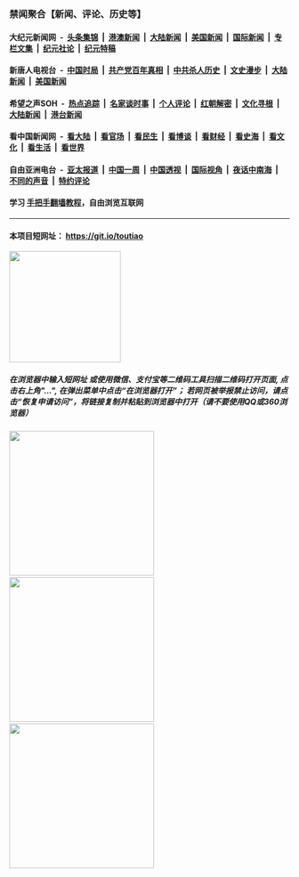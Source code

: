 ### 禁闻聚合【新闻、评论、历史等】

#### 大纪元新闻网 &nbsp;-&nbsp; [头条集锦](indexes/E头条集锦.md?t=02080602) &nbsp;|&nbsp; [港澳新闻](indexes/E港澳新闻.md?t=02080602)  &nbsp;|&nbsp; [大陆新闻](indexes/E大陆新闻.md?t=02080602) &nbsp;|&nbsp; [美国新闻](indexes/E美国新闻.md?t=02080602) &nbsp;|&nbsp; [国际新闻](indexes/E国际新闻.md?t=02080602) &nbsp;|&nbsp; [专栏文集](indexes/E专栏文集.md?t=02080602) &nbsp;|&nbsp; [纪元社论](indexes/E纪元社论.md?t=02080602) &nbsp;|&nbsp; [纪元特稿](indexes/E纪元特稿.md?t=02080602) 

#### 新唐人电视台 &nbsp;-&nbsp; [中国时局](indexes/N中国时局.md?t=02080602) &nbsp;|&nbsp; [共产党百年真相](indexes/N共产党百年真相.md?t=02080602) &nbsp;|&nbsp; [中共杀人历史](indexes/N中共杀人历史.md?t=02080602) &nbsp;|&nbsp; [文史漫步](indexes/N文史漫步.md?t=02080602) &nbsp;|&nbsp; [大陆新闻](indexes/N大陆新闻.md?t=02080602) &nbsp;|&nbsp; [美国新闻](indexes/N美国新闻.md?t=02080602)

#### 希望之声SOH &nbsp;-&nbsp; [热点追踪](indexes/H热点追踪.md?t=02080602) &nbsp;|&nbsp; [名家谈时事](indexes/H名家谈时事.md?t=02080602) &nbsp;|&nbsp; [个人评论](indexes/H个人评论.md?t=02080602)  &nbsp;|&nbsp; [红朝解密](indexes/H红朝解密.md?t=02080602) &nbsp;|&nbsp; [文化寻根](indexes/H文化寻根.md?t=02080602) &nbsp;|&nbsp; [大陆新闻](indexes/H大陆新闻.md?t=02080602) &nbsp;|&nbsp; [港台新闻](indexes/H港台新闻.md?t=02080602)

#### 看中国新闻网 &nbsp;-&nbsp; [看大陆](indexes/S看大陆.md?t=02080602) &nbsp;|&nbsp; [看官场](indexes/S看官场.md?t=02080602) &nbsp;|&nbsp; [看民生](indexes/S看民生.md?t=02080602)  &nbsp;|&nbsp; [看博谈](indexes/S看博谈.md?t=02080602) &nbsp;|&nbsp; [看财经](indexes/S看财经.md?t=02080602) &nbsp;|&nbsp; [看史海](indexes/S看史海.md?t=02080602) &nbsp;|&nbsp; [看文化](indexes/S看文化.md?t=02080602) &nbsp;|&nbsp; [看生活](indexes/S看生活.md?t=02080602) &nbsp;|&nbsp; [看世界](indexes/S看世界.md?t=02080602)

#### 自由亚洲电台 &nbsp;-&nbsp; [亚太报道](indexes/R亚太报道.md?t=02080602) &nbsp;|&nbsp; [中国一周](indexes/R中国一周.md?t=02080602) &nbsp;|&nbsp; [中国透视](indexes/R中国透视.md?t=02080602)  &nbsp;|&nbsp; [国际视角](indexes/R国际视角.md?t=02080602) &nbsp;|&nbsp; [夜话中南海](indexes/R夜话中南海.md?t=02080602) &nbsp;|&nbsp; [不同的声音](indexes/R不同的声音.md?t=02080602) &nbsp;|&nbsp; [特约评论](indexes/R特约评论.md?t=02080602)

#### 学习 [手把手翻墙教程](https://github.com/gfw-breaker/guides/wiki)，自由浏览互联网

----

#### 本项目短网址： https://git.io/toutiao
<img src="https://raw.githubusercontent.com/gfw-breaker/banned-news/master/scripts/img/qr.png" width="200px"/>  

##### 在浏览器中输入短网址 或使用微信、支付宝等二维码工具扫描二维码打开页面, 点击右上角"...", 在弹出菜单中点击“在浏览器打开”； 若网页被举报禁止访问，请点击“恢复申请访问”，将链接复制并粘贴到浏览器中打开（请不要使用QQ或360浏览器）

<img src="https://raw.githubusercontent.com/gfw-breaker/banned-news/master/scripts/img/1.png" width="260px"/> &nbsp; <img src="https://raw.githubusercontent.com/gfw-breaker/banned-news/master/scripts/img/2.png" width="260px"/> &nbsp; <img src="https://raw.githubusercontent.com/gfw-breaker/banned-news/master/scripts/img/3.png" width="260px"/>
